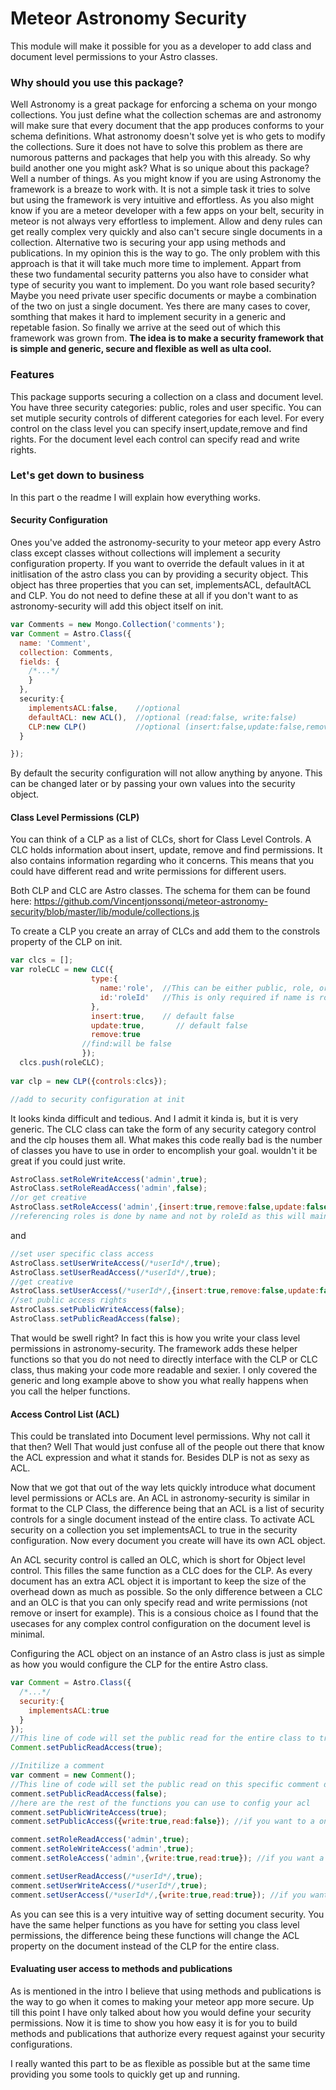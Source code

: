 # Meteor Astronomy Security

This module will make it possible for you as a developer to add class and document level
permissions to your Astro classes. 

### Why should you use this package?
Well Astronomy is a great package for enforcing a schema on your mongo collections. You just define what the 
collection schemas are and astronomy will make sure that every document that the app produces conforms to your schema 
definitions. What astronomy doesn't solve yet is who gets to modify the collections.
Sure it does not have to solve this problem as there are numorous patterns and packages that help you with this already.
So why build another one you might ask? What is so unique about this package?
Well a number of things. As you might know if you are using Astronomy the framework is a breaze to work with. It is not a simple 
task it tries to solve but using the framework is very intuitive and effortless. As you also might know if you are a meteor developer with a few apps on your belt, security in meteor is not always very effortless to implement. Allow and deny rules can get really complex very quickly and also can't secure single documents in a collection. Alternative two is securing your app using methods and publications. In my opinion this is the way to go. The only problem with this approach is that it will take much more time to implement. Appart from these two fundamental security patterns you also have to consider what type of security you want to implement. Do you want role based security? Maybe you need private user specific documents or maybe a combination of the two on just a single document. Yes there are many cases to cover, somthing that makes it hard to implement security in a generic and repetable fasion. So finally we arrive at the seed out of which this framework was grown from. <b>The idea is to make a security framework that is simple and generic, secure and flexible as well as ulta cool.</b>

### Features
This package supports securing a collection on a class and document level. You have three security categories: public, roles and user specific. You can set mutiple security controls of different categories for each level. For every control on the class level you can specify insert,update,remove and find rights. For the document level each control can specify read and write rights.

### Let's get down to business

In this part o the readme I will explain how everything works.

#### Security Configuration
Ones you've added the astronomy-security to your meteor app every Astro class except classes without collections will implement a security configuration property. If you want to override the default values in it at initlisation of the astro class you can by providing a security object. This object has three properties that you can set, implementsACL, defaultACL and CLP. You do not need to define these at all if you don't want to as astronomy-security will add this object itself on init. 

```javascript
var Comments = new Mongo.Collection('comments');
var Comment = Astro.Class({
  name: 'Comment',
  collection: Comments,
  fields: {
    /*...*/
    }
  },
  security:{
    implementsACL:false,    //optional
    defaultACL: new ACL(),  //optional (read:false, write:false)
    CLP:new CLP()           //optional (insert:false,update:false,remove:false,find:false)
  }

});
```
By default the security configuration will not allow anything by anyone. This can be changed later or by passing your own values into the security object.

#### Class Level Permissions (CLP)
You can think of a CLP as a list of CLCs, short for Class Level Controls. A CLC holds information about insert, update, remove and find permissions. It also contains information regarding who it concerns. This means that you could have different read and write permissions for different users.

Both CLP and CLC are Astro classes. The schema for them can be found here: https://github.com/Vincentjonssonqi/meteor-astronomy-security/blob/master/lib/module/collections.js

To create a CLP you create an array of CLCs and add them to the constrols property of the CLP on init.
```javascript
var clcs = [];
var roleCLC = new CLC({
                  type:{
                    name:'role',  //This can be either public, role, or user
                    id:'roleId'   //This is only required if name is role or user
                  },
                  insert:true,    // default false
                  update:true,       // default false
                  remove:true
                //find:will be false
                });
  clcs.push(roleCLC); 
  
var clp = new CLP({controls:clcs});

//add to security configuration at init
```
It looks kinda difficult and tedious. And I admit it kinda is, but it is very generic. The CLC class can take the form of any security category control and the clp houses them all. What makes this code really bad is the number of classes you have to use in order to encomplish your goal. wouldn't it be great if you could just write.
```javascript 
AstroClass.setRoleWriteAccess('admin',true);
AstroClass.setRoleReadAccess('admin',false);
//or get creative
AstroClass.setRoleAccess('admin',{insert:true,remove:false,update:false,find:true});
//referencing roles is done by name and not by roleId as this will maintain the oneliner format :P
```
and
```javascript 
//set user specific class access
AstroClass.setUserWriteAccess(/*userId*/,true);
AstroClass.setUserReadAccess(/*userId*/,true);
//get creative
AstroClass.setUserAccess(/*userId*/,{insert:true,remove:false,update:false,find:true});
//set public access rights
AstroClass.setPublicWriteAccess(false);
AstroClass.setPublicReadAccess(false);
```
That would be swell right? In fact this is how you write your class level permissions in astronomy-security. The framework adds these helper functions so that you do not need to directly interface with the CLP or CLC class, thus making your code more readable and sexier. I only covered the generic and long example above to show you what really happens when you call the helper functions.


#### Access Control List (ACL)
This could be translated into Document level permissions. Why not call it that then? Well That would just confuse all of the people out there that know the ACL expression and what it stands for. Besides DLP is not as sexy as ACL. 

Now that we got that out of the way lets quickly introduce what document level permissions or ACLs are. An ACL in astronomy-security is similar in format to the CLP Class, the difference being that an ACL is a list of security controls for a single document instead of the entire class. To activate ACL security on a collection you set implementsACL to true in the security configuration. Now every document you create will have its own ACL object. 

An ACL security control is called an OLC, which is short for Object level control. This filles the same function as a CLC does for the CLP. As every document has an extra ACL object it is important to keep the size of the overhead down as much as possible. So the only difference between a CLC and an OLC is that you can only specify read and write permissions (not remove or insert for example). This is a consious choice as I found that the usecases for any complex control configuration on the document level is minimal.  

Configuring the ACL object on an instance of an Astro class is just as simple as how you would configure the CLP for the entire Astro class.
```javascript
var Comment = Astro.Class({
  /*...*/
  security:{
    implementsACL:true
  }
});
//This line of code will set the public read for the entire class to true (CLP config)
Comment.setPublicReadAccess(true);

//Initilize a comment 
var comment = new Comment();
//This line of code will set the public read on this specific comment document to false (ACL config)
comment.setPublicReadAccess(false);
//here are the rest of the functions you can use to config your acl
comment.setPublicWriteAccess(true);
comment.setPublicAccess({write:true,read:false}); //if you want to a one liner

comment.setRoleReadAccess('admin',true);
comment.setRoleWriteAccess('admin',true);
comment.setRoleAccess('admin',{write:true,read:true}); //if you want a one liner

comment.setUserReadAccess(/*userId*/,true);
comment.setUserWriteAccess(/*userId*/,true);
comment.setUserAccess(/*userId*/,{write:true,read:true}); //if you want a one liner

```
As you can see this is a very intuitive way of setting document security. You have the same helper functions as you have for setting you class level permissions, the difference being these functions will change the ACL property on the document instead of the CLP for the entire class.

#### Evaluating user access to methods and publications
As is mentioned in the intro I believe that using methods and publications is the way to go when it comes to making your meteor app more secure. Up till this point I have only talked about how you would define your security permissions. Now it is time to show you how easy it is for you to build methods and publications that authorize every request against your security configurations.

I really wanted this part to be as flexible as possible but at the same time providing you some tools to quickly get up and running. 
